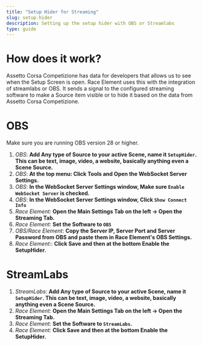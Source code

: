```yaml
---
title: "Setup Hider for Streaming"
slug: setup-hider
description: Setting up the setup hider with OBS or Streamlabs
type: guide 
---
```


# How does it work?
Assetto Corsa Competizione has data for developers that allows us to see when the Setup Screen is open. Race Element uses this with the integration of streamlabs or OBS. It sends a signal to the configured streaming software to make a Source item visible or to hide it based on the data from Assetto Corsa Competizione.

# OBS
Make sure you are running OBS version 28 or higher.
1. *OBS*: **Add Any type of Source to your active Scene, name it `SetupHider`. This can be text, image, video, a website, basically anything even a Scene Source.**
2. *OBS*: **At the top menu: Click Tools and Open the WebSocket Server Settings.**
3. *OBS*: **In the WebSocket Server Settings window, Make sure `Enable WebSocket Server` is checked.**
4. *OBS*: **In the WebSocket Server Settings window, Click `Show Connect Info`**
5. *Race Element:* **Open the Main Settings Tab on the left -> Open the Streaming Tab.**
6. *Race Element:* **Set the Software to `OBS`**
7. *OBS/Race Element*: **Copy the Server IP, Server Port and Server Password from OBS and paste them in Race Element's OBS Settings.**
8. *Race Element:*: **Click Save and then at the bottom Enable the SetupHider.**

# StreamLabs
1. *StreamLabs*: **Add Any type of Source to your active Scene, name it `SetupHider`. This can be text, image, video, a website, basically anything even a Scene Source.**
2. *Race Element:* **Open the Main Settings Tab on the left -> Open the Streaming Tab.**
3. *Race Element:* **Set the Software to `StreamLabs`.**
4. *Race Element:* **Click Save and then at the bottom Enable the SetupHider.**
